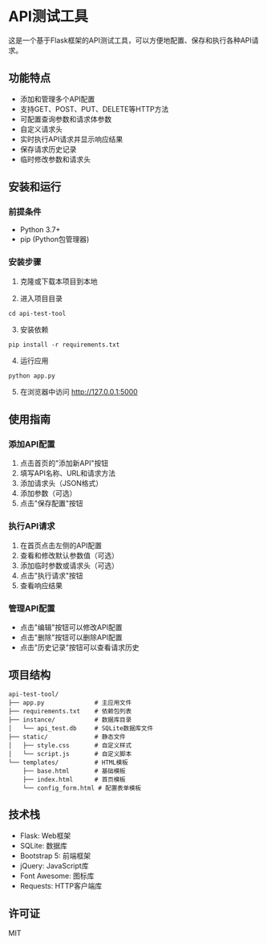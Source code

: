 # API测试工具

这是一个基于Flask框架的API测试工具，可以方便地配置、保存和执行各种API请求。

## 功能特点

- 添加和管理多个API配置
- 支持GET、POST、PUT、DELETE等HTTP方法
- 可配置查询参数和请求体参数
- 自定义请求头
- 实时执行API请求并显示响应结果
- 保存请求历史记录
- 临时修改参数和请求头

## 安装和运行

### 前提条件

- Python 3.7+
- pip (Python包管理器)

### 安装步骤

1. 克隆或下载本项目到本地

2. 进入项目目录
```
cd api-test-tool
```

3. 安装依赖
```
pip install -r requirements.txt
```

4. 运行应用
```
python app.py
```

5. 在浏览器中访问 http://127.0.0.1:5000

## 使用指南

### 添加API配置

1. 点击首页的"添加新API"按钮
2. 填写API名称、URL和请求方法
3. 添加请求头（JSON格式）
4. 添加参数（可选）
5. 点击"保存配置"按钮

### 执行API请求

1. 在首页点击左侧的API配置
2. 查看和修改默认参数值（可选）
3. 添加临时参数或请求头（可选）
4. 点击"执行请求"按钮
5. 查看响应结果

### 管理API配置

- 点击"编辑"按钮可以修改API配置
- 点击"删除"按钮可以删除API配置
- 点击"历史记录"按钮可以查看请求历史

## 项目结构

```
api-test-tool/
├── app.py              # 主应用文件
├── requirements.txt    # 依赖包列表
├── instance/           # 数据库目录
│   └── api_test.db     # SQLite数据库文件
├── static/             # 静态文件
│   ├── style.css       # 自定义样式
│   └── script.js       # 自定义脚本
└── templates/          # HTML模板
    ├── base.html       # 基础模板
    ├── index.html      # 首页模板
    └── config_form.html # 配置表单模板
```

## 技术栈

- Flask: Web框架
- SQLite: 数据库
- Bootstrap 5: 前端框架
- jQuery: JavaScript库
- Font Awesome: 图标库
- Requests: HTTP客户端库

## 许可证

MIT